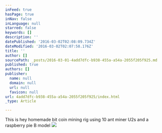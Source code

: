 ```yaml
---
inFeed: true
hasPage: true
inNav: false
inLanguage: null
starred: false
keywords: []
description: ''
datePublished: '2016-03-02T02:08:09.734Z'
dateModified: '2016-03-02T02:07:58.176Z'
title: ''
author: []
sourcePath: _posts/2016-03-01-4add7dfc-b938-455a-a54a-2055f205f925.md
published: true
authors: []
publisher:
  name: null
  domain: null
  url: null
  favicon: null
url: 4add7dfc-b938-455a-a54a-2055f205f925/index.html
_type: Article

---
```

This is hey homemade bit coin mining rig using 10 ant miner U2s and a raspberry pie B model
![](https://the-grid-user-content.s3-us-west-2.amazonaws.com/53641c18-9b93-426c-8346-701bcb1e770f.JPG)